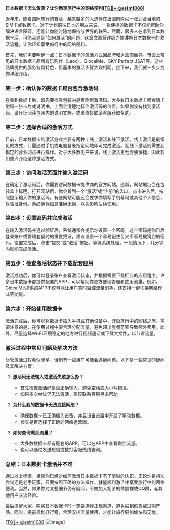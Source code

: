 **日本数据卡怎么激活？让你畅享旅行中的网络便利[[TG💪+ @esim1088](https://t.me/s/esim1088)]**

近年来，随着国际旅行的普及，越来越多的人选择在出国前购买一张适合当地的SIM卡或数据卡。对于计划前往日本的朋友来说，一张便捷的数据卡不仅能帮助你解决语言障碍，还能让你随时随地保持与世界的联系。然而，很多人在拿到日本数据卡后，可能会遇到“如何激活”的问题。这篇文章将详细为你讲解日本数据卡的激活流程，让你轻松享受旅行中的网络便利。

首先，我们需要明确一点：日本数据卡的激活方式因品牌和运营商而异。市面上常见的日本数据卡品牌有乐购仕（Laox）、GlocalMe、SKY Perfect JSAT等。这些品牌提供的服务各具特色，但基本的激活步骤大致相同。接下来，我们就一步步为你详细介绍。

### **第一步：确认你的数据卡是否包含激活码**

在收到数据卡后，首先要检查包装内是否附带激活码。大多数日本数据卡都会随卡附赠一张卡片或说明书，上面会清楚地标注激活码的位置。如果你没有找到激活码，请仔细阅读包装内的说明文档，或者直接联系客服获取帮助。

### **第二步：选择合适的激活方式**

目前，日本数据卡的激活方式主要有两种：线上激活和线下激活。线上激活是最常见的方式，只需通过手机或电脑登录指定网站即可完成激活。而线下激活则需要到指定的营业网点进行操作。对于大多数用户来说，线上激活更为方便快捷，因此我们重点介绍这种激活方式。

### **第三步：访问激活页面并输入激活码**

在确定了激活码后，你需要访问数据卡提供商的官方网站。通常，网站地址会在包装盒上标明。打开网站后，你会看到一个“激活”或“注册”的入口。点击进入后，按照提示输入你的激活码。有些网站可能还会要求你填写手机号码或其他个人信息，以验证身份。务必确保信息准确无误，以免影响后续使用。

### **第四步：设置密码并完成激活**

在输入激活码并通过验证后，系统通常会提示你设置一个密码。这个密码是你日后登录账户或管理套餐时的重要凭证，建议设置一个容易记住但又不容易被猜到的密码。设置完成后，点击“提交”或“激活”按钮，等待系统处理。一般情况下，几分钟内就能完成激活。

### **第五步：检查激活状态并下载配套应用**

激活成功后，你可以登录账户查看激活状态，并根据需要下载相应的应用程序。许多日本数据卡都提供配套的APP，可以帮助你更方便地管理和使用流量。例如，GlocalMe提供的APP不仅可以让用户实时监控流量消耗，还支持一键切换网络模式等功能。

### **第六步：开始使用数据卡**

激活完成后，你可以将数据卡插入手机或其他设备中，开启旅行中的网络之旅。需要注意的是，在使用过程中要合理分配流量，避免超出套餐范围导致额外费用。此外，尽量选择Wi-Fi环境稳定的地方进行视频通话或下载大文件，以节省流量。

### **激活过程中常见问题及解决方法**

尽管激活过程看似简单，但仍有一些用户可能会遇到问题。以下是一些常见的疑问及其解决方案：

1. **激活码无法输入或激活失败怎么办？**
   - 首先检查激活码是否正确输入，避免空格或大小写错误。
   - 如果多次尝试仍无法激活，建议联系客服寻求帮助。

2. **为什么我的数据卡无法连接网络？**
   - 确保数据卡已正确插入设备，并且设备设置中开启了移动数据。
   - 检查是否选择了正确的网络运营商。

3. **如何查询剩余流量？**
   - 大多数数据卡都有配套的APP，可以在APP中查看剩余流量。
   - 也可以通过发送短信或拨打客服热线查询。

### **总结：日本数据卡激活并不难**

通过以上步骤，相信你已经对如何激活日本数据卡有了清晰的认识。无论你是初次尝试还是老手玩家，只要按照正确的方法操作，就能顺利激活并享受旅行中的网络便利。当然，如果你对某些细节仍有疑问，不妨加入相关的微信群或QQ群，与其他用户交流经验。

最后提醒大家，购买日本数据卡时一定要选择正规渠道，避免买到假货或过期产品。同时，提前规划好行程，合理安排流量使用，才能让旅行更加愉快和无忧。

[[TG💪+ @esim1088](https://t.me/s/esim1088) ![Image](https://i.postimg.cc/4NQfJmqS/Snipaste-2025-05-13-00-14-12.png)]